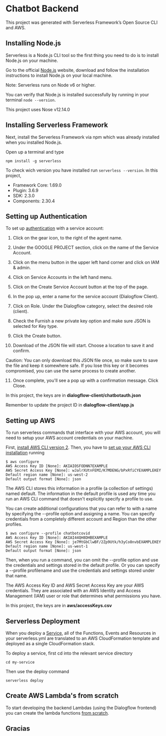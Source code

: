 # Chatbot Backend
This project was generated with Serverless Framework’s Open Source CLI and AWS.

## Installing Node.js
Serverless is a Node.js CLI tool so the first thing you need to do is to install Node.js on your machine.

Go to the official [Node.js](https://nodejs.org/en/) website, download and follow the installation instructions to install Node.js on your local machine.

Note: Serverless runs on Node v6 or higher.

You can verify that Node.js is installed successfully by running in your terminal `node --version`.

This project uses Nose v12.14.0


## Installing Serverless Framework
Next, install the Serverless Framework via npm which was already installed when you installed Node.js.

Open up a terminal and type
```
npm install -g serverless
```

To check wich version you have installed run `serverless --version`. In this project,
- Framework Core: 1.69.0
- Plugin: 3.6.9
- SDK: 2.3.0
- Components: 2.30.4

## Setting up Authentication
To set up [authentication](https://cloud.google.com/dialogflow/docs/quick/setup) with a service account:

1. Click on the gear icon, to the right of the agent name.

2. Under the GOOGLE PROJECT section, click on the name of the Service Account.

3. Click on the menu button in the upper left hand corner and click on IAM & admin.

4. Click on Service Accounts in the left hand menu.

5. Click on the Create Service Account button at the top of the page.

6. In the pop up, enter a name for the service account (Dialogflow Client).

7. Click on Role. Under the Dialogflow category, select the desired role (client).

8. Check the Furnish a new private key option and make sure JSON is selected for Key type.

9. Click the Create button.

10. Download of the JSON file will start. Choose a location to save it and confirm.

Caution: You can only download this JSON file once, so make sure to save the file and keep it somewhere safe. If you lose this key or it becomes compromised, you can use the same process to create another.

11. Once complete, you'll see a pop up with a confirmation message. Click Close.

In this project, the keys are in **dialogflow-client/chatbotauth.json**

Remember to update the project ID in **dialogflow-client/app.js**

## Setting up AWS
To run serverless commands that interface with your AWS account, you will need to setup your AWS account credentials on your machine.

First, [install AWS CLI version 2](https://docs.aws.amazon.com/cli/latest/userguide/install-cliv2-windows.html). Then, you have to [set up your AWS CLI installation](https://docs.aws.amazon.com/cli/latest/userguide/cli-chap-configure.html) running
```
$ aws configure
AWS Access Key ID [None]: AKIAIOSFODNN7EXAMPLE
AWS Secret Access Key [None]: wJalrXUtnFEMI/K7MDENG/bPxRfiCYEXAMPLEKEY
Default region name [None]: us-west-2
Default output format [None]: json
```

The AWS CLI stores this information in a profile (a collection of settings) named default. The information in the default profile is used any time you run an AWS CLI command that doesn't explicitly specify a profile to use.

You can create additional configurations that you can refer to with a name by specifying the --profile option and assigning a name. You can specify credentials from a completely different account and Region than the other profiles.
```
$ aws configure --profile chatbotcovid
AWS Access Key ID [None]: AKIAI44QH8DHBEXAMPLE
AWS Secret Access Key [None]: je7MtGbClwBF/2Zp9Utk/h3yCo8nvbEXAMPLEKEY
Default region name [None]: us-west-1
Default output format [None]: json
```
Then, when you run a command, you can omit the --profile option and use the credentials and settings stored in the default profile. Or you can specify a --profile profilename and use the credentials and settings stored under that name.

The AWS Access Key ID and AWS Secret Access Key are your AWS credentials. They are associated with an AWS Identity and Access Management (IAM) user or role that determines what permissions you have.

In this project, the keys are in **aws/accessKeys.csv**

## Serverless Deployment
When you deploy a [Service](https://www.serverless.com/framework/docs/providers/aws/guide/services/), all of the Functions, Events and Resources in your serverless.yml are translated to an AWS CloudFormation template and deployed as a single CloudFormation stack.

To deploy a service, first cd into the relevant service directory
```
cd my-service
```
Then use the deploy command
```
serverless deploy
```

## Create AWS Lambda's from scratch
To start developing the backend Lambdas (using the Dialogflow frontend) you can create the lambda functions [from scratch](https://medium.com/faun/building-chatbot-with-google-dialogflow-with-aws-lambda-e19872e1589).

## Gracias
